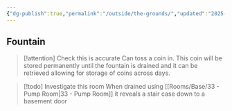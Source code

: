 ```yaml
---
{"dg-publish":true,"permalink":"/outside/the-grounds/","updated":"2025-04-12T18:01:48.569+01:00"}
---
```


## Fountain
  > [!attention] Check this is accurate
  Can toss a coin in. This coin will be stored permanently until the fountain is drained and it can be retrieved allowing for storage of coins across days.

> [!todo] Investigate this room
When drained using [[Rooms/Base/33 - Pump Room\|33 - Pump Room]] it reveals a stair case down to a basement door
